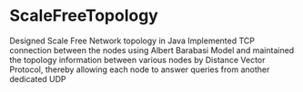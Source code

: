 # ScaleFreeTopology

Designed Scale Free Network topology in Java
Implemented TCP connection between the nodes using Albert Barabasi Model and maintained the topology information between various nodes by Distance Vector Protocol, thereby allowing each node to answer queries from another dedicated UDP
